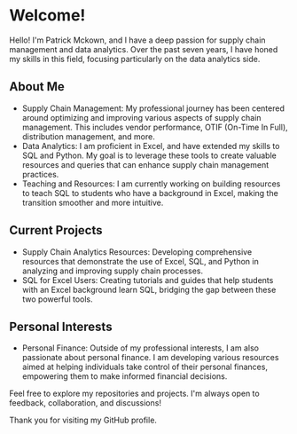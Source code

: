 # Welcome!
Hello! I'm Patrick Mckown, and I have a deep passion for supply chain management and data analytics. Over the past seven years, I have honed my skills in this field, focusing particularly on the data analytics side.

## About Me
* Supply Chain Management: My professional journey has been centered around optimizing and improving various aspects of supply chain management. This includes vendor performance, OTIF (On-Time In Full), distribution management, and more.
* Data Analytics: I am proficient in Excel, and have extended my skills to SQL and Python. My goal is to leverage these tools to create valuable resources and queries that can enhance supply chain management practices.
* Teaching and Resources: I am currently working on building resources to teach SQL to students who have a background in Excel, making the transition smoother and more intuitive.

## Current Projects
* Supply Chain Analytics Resources: Developing comprehensive resources that demonstrate the use of Excel, SQL, and Python in analyzing and improving supply chain processes.
* SQL for Excel Users: Creating tutorials and guides that help students with an Excel background learn SQL, bridging the gap between these two powerful tools.

## Personal Interests
* Personal Finance: Outside of my professional interests, I am also passionate about personal finance. I am developing various resources aimed at helping individuals take control of their personal finances, empowering them to make informed financial decisions.

Feel free to explore my repositories and projects. I'm always open to feedback, collaboration, and discussions!

Thank you for visiting my GitHub profile.
